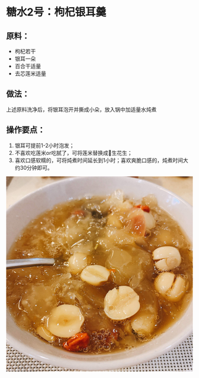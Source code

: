 # 糖水2号：枸杞银耳羹

## 原料：

- 枸杞若干
- 银耳一朵
- 百合干适量
- 去芯莲米适量

## 做法：

上述原料洗净后，将银耳泡开并撕成小朵，放入锅中加适量水炖煮

## 操作要点：

1. 银耳可提前1-2小时泡发；
2. 不喜欢吃莲米or吃腻了，可将莲米替换成🥜生花生；
3. 喜欢口感软糯的，可将炖煮时间延长到1小时；喜欢爽脆口感的，炖煮时间大约30分钟即可。

![](../_images/yinergen.jpg ':loading=lazy')

